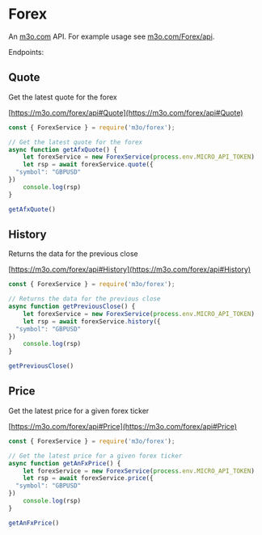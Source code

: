 # Forex

An [m3o.com](https://m3o.com) API. For example usage see [m3o.com/Forex/api](https://m3o.com/Forex/api).

Endpoints:

## Quote

Get the latest quote for the forex


[https://m3o.com/forex/api#Quote](https://m3o.com/forex/api#Quote)

```js
const { ForexService } = require('m3o/forex');

// Get the latest quote for the forex
async function getAfxQuote() {
	let forexService = new ForexService(process.env.MICRO_API_TOKEN)
	let rsp = await forexService.quote({
  "symbol": "GBPUSD"
})
	console.log(rsp)
}

getAfxQuote()
```
## History

Returns the data for the previous close


[https://m3o.com/forex/api#History](https://m3o.com/forex/api#History)

```js
const { ForexService } = require('m3o/forex');

// Returns the data for the previous close
async function getPreviousClose() {
	let forexService = new ForexService(process.env.MICRO_API_TOKEN)
	let rsp = await forexService.history({
  "symbol": "GBPUSD"
})
	console.log(rsp)
}

getPreviousClose()
```
## Price

Get the latest price for a given forex ticker


[https://m3o.com/forex/api#Price](https://m3o.com/forex/api#Price)

```js
const { ForexService } = require('m3o/forex');

// Get the latest price for a given forex ticker
async function getAnFxPrice() {
	let forexService = new ForexService(process.env.MICRO_API_TOKEN)
	let rsp = await forexService.price({
  "symbol": "GBPUSD"
})
	console.log(rsp)
}

getAnFxPrice()
```

